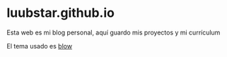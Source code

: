# luubstar.github.io
Esta web es mi blog personal, aquí guardo mis proyectos y mi currículum

El tema usado es [blow](https://github.com/tchartron/blow") 
